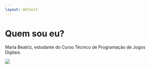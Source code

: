 ```yaml
---
layout: default
---
```

# Quem sou eu?
  Maria Beatriz, estudante do Curso Técnico de Programação de Jogos Digitais.
  
![](bia.jpg)
